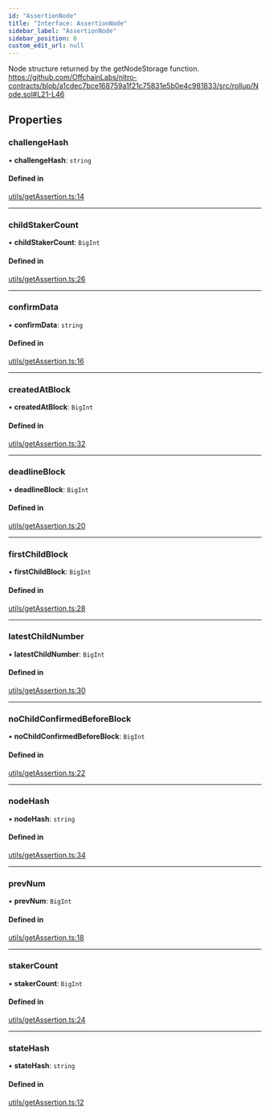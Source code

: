 ```yaml
---
id: "AssertionNode"
title: "Interface: AssertionNode"
sidebar_label: "AssertionNode"
sidebar_position: 0
custom_edit_url: null
---
```


Node structure returned by the getNodeStorage function.
https://github.com/OffchainLabs/nitro-contracts/blob/a1cdec7bce168759a1f21c75831e5b0e4c981833/src/rollup/Node.sol#L21-L46

## Properties

### challengeHash

• **challengeHash**: `string`

#### Defined in

[utils/getAssertion.ts:14](https://github.com/xai-foundation/vanguard-node/blob/d5581f0/packages/core/src/utils/getAssertion.ts#L14)

___

### childStakerCount

• **childStakerCount**: `BigInt`

#### Defined in

[utils/getAssertion.ts:26](https://github.com/xai-foundation/vanguard-node/blob/d5581f0/packages/core/src/utils/getAssertion.ts#L26)

___

### confirmData

• **confirmData**: `string`

#### Defined in

[utils/getAssertion.ts:16](https://github.com/xai-foundation/vanguard-node/blob/d5581f0/packages/core/src/utils/getAssertion.ts#L16)

___

### createdAtBlock

• **createdAtBlock**: `BigInt`

#### Defined in

[utils/getAssertion.ts:32](https://github.com/xai-foundation/vanguard-node/blob/d5581f0/packages/core/src/utils/getAssertion.ts#L32)

___

### deadlineBlock

• **deadlineBlock**: `BigInt`

#### Defined in

[utils/getAssertion.ts:20](https://github.com/xai-foundation/vanguard-node/blob/d5581f0/packages/core/src/utils/getAssertion.ts#L20)

___

### firstChildBlock

• **firstChildBlock**: `BigInt`

#### Defined in

[utils/getAssertion.ts:28](https://github.com/xai-foundation/vanguard-node/blob/d5581f0/packages/core/src/utils/getAssertion.ts#L28)

___

### latestChildNumber

• **latestChildNumber**: `BigInt`

#### Defined in

[utils/getAssertion.ts:30](https://github.com/xai-foundation/vanguard-node/blob/d5581f0/packages/core/src/utils/getAssertion.ts#L30)

___

### noChildConfirmedBeforeBlock

• **noChildConfirmedBeforeBlock**: `BigInt`

#### Defined in

[utils/getAssertion.ts:22](https://github.com/xai-foundation/vanguard-node/blob/d5581f0/packages/core/src/utils/getAssertion.ts#L22)

___

### nodeHash

• **nodeHash**: `string`

#### Defined in

[utils/getAssertion.ts:34](https://github.com/xai-foundation/vanguard-node/blob/d5581f0/packages/core/src/utils/getAssertion.ts#L34)

___

### prevNum

• **prevNum**: `BigInt`

#### Defined in

[utils/getAssertion.ts:18](https://github.com/xai-foundation/vanguard-node/blob/d5581f0/packages/core/src/utils/getAssertion.ts#L18)

___

### stakerCount

• **stakerCount**: `BigInt`

#### Defined in

[utils/getAssertion.ts:24](https://github.com/xai-foundation/vanguard-node/blob/d5581f0/packages/core/src/utils/getAssertion.ts#L24)

___

### stateHash

• **stateHash**: `string`

#### Defined in

[utils/getAssertion.ts:12](https://github.com/xai-foundation/vanguard-node/blob/d5581f0/packages/core/src/utils/getAssertion.ts#L12)
